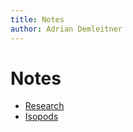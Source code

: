 ```yaml
---
title: Notes
author: Adrian Demleitner 
---
```

# Notes
- [Research](notes/Research.md)
- [Isopods](notes/Isopods.md)